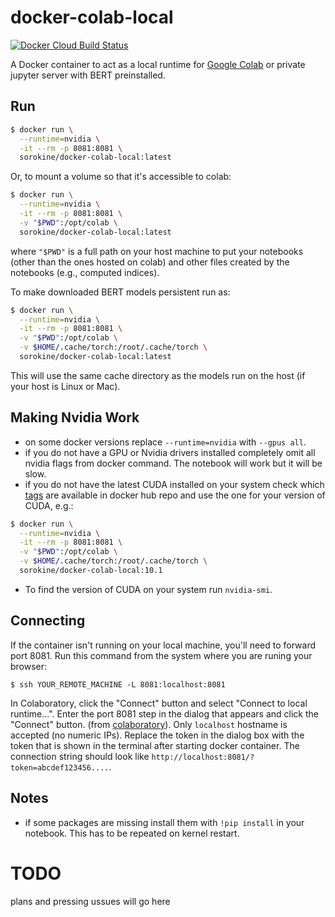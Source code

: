 # docker-colab-local
[![Docker Cloud Build Status](https://img.shields.io/docker/cloud/build/aecampos/colab-local.svg?label=build)](https://hub.docker.com/r/aecampos/colab-local)

A Docker container to act as a local runtime for [Google Colab](https://colab.research.google.com) or private jupyter server with BERT preinstalled.

## Run
```bash
$ docker run \
  --runtime=nvidia \
  -it --rm -p 8081:8081 \
  sorokine/docker-colab-local:latest
```
Or, to mount a volume so that it's accessible to colab:
```bash
$ docker run \
  --runtime=nvidia \
  -it --rm -p 8081:8081 \
  -v "$PWD":/opt/colab \
  sorokine/docker-colab-local:latest
```

where `"$PWD"` is a full path on your host machine to put your notebooks (other than the ones hosted on colab) and other files created by the notebooks (e.g., computed indices).

To make downloaded BERT models persistent run as:

```bash
$ docker run \
  --runtime=nvidia \
  -it --rm -p 8081:8081 \
  -v "$PWD":/opt/colab \
  -v $HOME/.cache/torch:/root/.cache/torch \
  sorokine/docker-colab-local:latest
```

This will use the same cache directory as the models run on the host (if your host is Linux or Mac).

## Making Nvidia Work

* on some docker versions replace `--runtime=nvidia` with `--gpus all`.
* if you do not have a GPU or Nvidia drivers installed completely omit all nvidia flags from docker command.  The notebook will work but it will be slow.
* if you do not have the latest CUDA installed on your system check which [tags](https://hub.docker.com/r/sorokine/docker-colab-local/tags) are available in docker hub repo and use the one for your version of CUDA, e.g.:

```bash
$ docker run \
  --runtime=nvidia \
  -it --rm -p 8081:8081 \
  -v "$PWD":/opt/colab \
  -v $HOME/.cache/torch:/root/.cache/torch \
  sorokine/docker-colab-local:10.1
```

* To find the version of CUDA on your system run `nvidia-smi`.  

## Connecting

If the container isn't running on your local machine, you'll need to forward port 8081.  Run this command from the system where you are runing your browser:
```
$ ssh YOUR_REMOTE_MACHINE -L 8081:localhost:8081
```

In Colaboratory, click the "Connect" button and select "Connect to local runtime...". Enter the port 8081 step in the dialog that appears and click the "Connect" button. (from [colaboratory](https://research.google.com/colaboratory/local-runtimes.html)).  Only `localhost` hostname is accepted (no numeric IPs).  Replace the token in the dialog box with the token that is shown in the terminal after starting docker container.  The connection string should look like `http://localhost:8081/?token=abcdef123456....`. 

## Notes

* if some packages are missing install them with `!pip install` in your notebook.  This has to be repeated on kernel restart.

# TODO

plans and pressing ussues will go here
